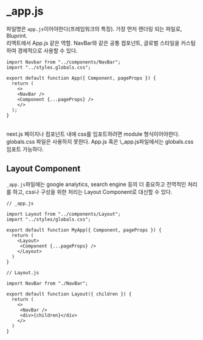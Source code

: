 # \_app.js

파일명은 `app.js`이어야한다(프레임워크의 특징). 가장 먼저 렌더링 되는 파일로, Bluprint.
</br>
리액트에서 App.js 같은 역할. NavBar와 같은 공통 컴포넌트, 글로벌 스타일을 커스텀하여 경제적으로 사용할 수 있다.

```
import Navbar from "../components/NavBar";
import "../styles.globals.css";

export default function App({ Component, pageProps }) {
  return (
    <>
    <NavBar />
    <Component {...pageProps} />
    </>
  );
}
```

</br>
next.js 페이지나 컴포넌트 내에 css를 임포트하려면 module 형식이어야한다. globals.css 파일은 사용하지 못한다. App.js 혹은 \_app.js파일에서는 globals.css 임포트 가능하다.

</br>

## Layout Component

`_app.js`파일에는 google analytics, search engine 등의 더 중요하고 전역적인 처리를 하고, css나 구성을 위한 처리는 Layout Component로 대신할 수 있다.

```
// _app.js

import Layout from "../components/Layout";
import "../styles/globals.css";

export default function MyApp({ Component, pageProps }) {
  return (
    <Layout>
     <Component {...pageProps} />
    </Layout>
  )
}
```

```
// Layout.js

import NavBar from "./NavBar";

export default function Layout({ children }) {
  return (
    <>
     <NavBar />
     <div>{children}</div>
    </>
  )
}
```
